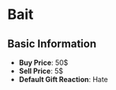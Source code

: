 # Bait

## Basic Information

- **Buy Price**: 50$
- **Sell Price**: 5$
- **Default Gift Reaction**: Hate